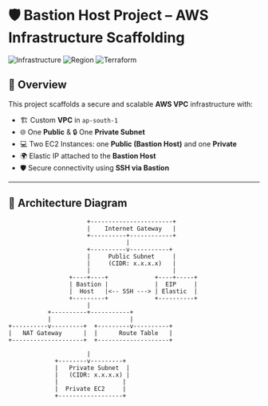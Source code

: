 # 🛡️ Bastion Host Project – AWS Infrastructure Scaffolding

![Infrastructure](https://img.shields.io/badge/AWS-VPC-orange)
![Region](https://img.shields.io/badge/Region-ap--south--1-blue)
![Terraform](https://img.shields.io/badge/Provisioned%20With-Terraform-5C4EE5.svg?&logo=terraform)

## 🚀 Overview

This project scaffolds a secure and scalable **AWS VPC** infrastructure with:

- 🏗️ Custom **VPC** in `ap-south-1`
- 🌐 One **Public** & 🔒 One **Private Subnet**
- 💻 Two EC2 Instances: one **Public (Bastion Host)** and one **Private**
- 🌍 Elastic IP attached to the **Bastion Host**
- 🛡️ Secure connectivity using **SSH via Bastion**

---

## 📐 Architecture Diagram

```text
                      +-----------------------+
                      |    Internet Gateway   |
                      +----------+------------+
                                 |
                      +----------v-----------+
                      |     Public Subnet     |
                      |     (CIDR: x.x.x.x)   |
                      |                       |
                 +----+----+             +----+-----+
                 | Bastion |             |  EIP     |
                 |  Host   |<-- SSH ---> | Elastic  |
                 +---------+             +----------+
                      |
           +----------+-----------+
           |                      |
+----------v---------+  +---------v----------+
|   NAT Gateway      |  |      Route Table   |
+--------------------+  +--------------------+

                      |
             +--------v---------+
             |   Private Subnet  |
             |   (CIDR: x.x.x.x) |
             |                  |
             |  Private EC2     |
             +------------------+
